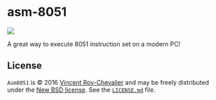 # asm-8051

<a href="https://travis-ci.org/vincentroyc/asm-8051"><img src="https://travis-ci.org/vincentroyc/asm-8051.png?branch=master" /></a>
  
A great way to execute 8051 instruction set on a modern PC!

## License

`Asm8051` is © 2016 [Vincent Roy-Chevalier](http://vincentroychevalier.com) and may be freely distributed under the [New BSD license](http://opensource.org/licenses/BSD-3-Clause).  See the [`LICENSE.md`](https://github.com/vincentroyc/asm-8051/blob/master/LICENSE) file.
